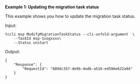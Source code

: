 **Example 1: Updating the migration task status**

This example shows you how to update the migration task status.

Input: 

```
tccli msp ModifyMigrationTaskStatus --cli-unfold-argument  \
    --TaskId msp-1vogxxxx\
    --Status unstart
```

Output: 
```
{
    "Response": {
        "RequestId": "889dc357-de9b-4edb-a516-ed596e622a94"
    }
}
```

